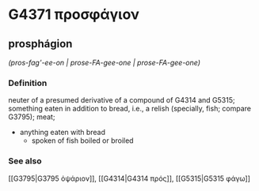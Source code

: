 # G4371 προσφάγιον

## prosphágion

_(pros-fag'-ee-on | prose-FA-gee-one | prose-FA-gee-one)_

### Definition

neuter of a presumed derivative of a compound of G4314 and G5315; something eaten in addition to bread, i.e., a relish (specially, fish; compare G3795); meat; 

- anything eaten with bread
  - spoken of fish boiled or broiled

### See also

[[G3795|G3795 ὀψάριον]], [[G4314|G4314 πρός]], [[G5315|G5315 φάγω]]
